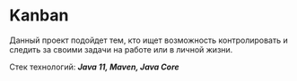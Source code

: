 # Kanban

Данный проект подойдет тем, кто ищет возможность контролировать и следить за своими задачи на работе или в личной жизни.

Стек технологий: ***Java 11, Maven, Java Core***
